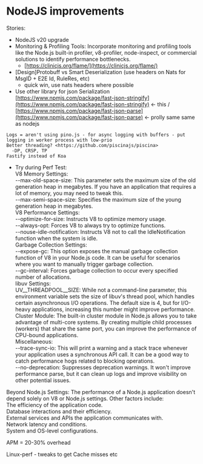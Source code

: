 # NodeJS improvements

Stories:  
- NodeJS v20 upgrade  
- Monitoring & Profiling Tools: Incorporate monitoring and profiling tools like the Node.js built-in profiler, v8-profiler, node-inspect, or commercial solutions to identify performance bottlenecks.  
  - [https://clinicjs.org/flame/](https://clinicjs.org/flame/)  
- [Design]Protobuff vs Smart Deserialization (use headers on Nats for MsgID + E2E Id, RuleRes, etc)  
  - quick win, use nats headers where possible  
- Use other library for json Serialization [https://www.npmjs.com/package/fast-json-stringify](https://www.npmjs.com/package/fast-json-stringify) <- this / [https://www.npmjs.com/package/fast-json-parse](https://www.npmjs.com/package/fast-json-parse) <- prolly same same as nodejs

```
Logs = aren't using pino.js - for async logging with buffers - put logging in worker process with low-prio
Better threading? <https://github.com/piscinajs/piscina>
  -DP, CRSP, TP 
Fastify instead of Koa
```

- Try during Perf Test:  
    V8 Memory Settings:  
    --max-old-space-size: This parameter sets the maximum size of the old generation heap in megabytes. If you have an application that requires a lot of memory, you may need to tweak this.  
    --max-semi-space-size: Specifies the maximum size of the young generation heap in megabytes.  
    V8 Performance Settings:  
    --optimize-for-size: Instructs V8 to optimize memory usage.  
    --always-opt: Forces V8 to always try to optimize functions.  
    --nouse-idle-notification: Instructs V8 not to call the IdleNotification function when the system is idle.  
    Garbage Collection Settings:  
    --expose-gc: This option exposes the manual garbage collection function of V8 in your Node.js code. It can be useful for scenarios where you want to manually trigger garbage collection.  
    --gc-interval: Forces garbage collection to occur every specified number of allocations.  
    libuv Settings:  
    UV__THREADPOOL__SIZE: While not a command-line parameter, this environment variable sets the size of libuv's thread pool, which handles certain asynchronous I/O operations. The default size is 4, but for I/O-heavy applications, increasing this number might improve performance.  
    Cluster Module: The built-in cluster module in Node.js allows you to take advantage of multi-core systems. By creating multiple child processes (workers) that share the same port, you can improve the performance of CPU-bound applications.  
    Miscellaneous:  
    --trace-sync-io: This will print a warning and a stack trace whenever your application uses a synchronous API call. It can be a good way to catch performance hogs related to blocking operations.  
    --no-deprecation: Suppresses deprecation warnings. It won't improve performance parse, but it can clean up logs and improve visibility on other potential issues.

Beyond Node.js Settings: The performance of a Node.js application doesn't depend solely on V8 or Node.js settings. Other factors include:  
The efficiency of the application code.  
Database interactions and their efficiency.  
External services and APIs the application communicates with.  
Network latency and conditions.  
System and OS-level configurations.

APM = 20-30% overhead

Linux-perf - tweaks to get Cache misses etc
